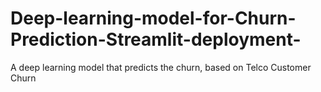 # Deep-learning-model-for-Churn-Prediction-Streamlit-deployment-
A deep learning model that predicts the churn, based on Telco Customer Churn 

